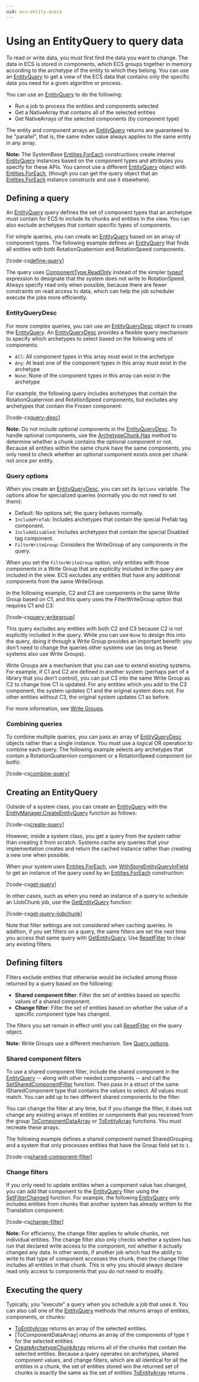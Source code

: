 ```yaml
---
uid: ecs-entity-query
---
```

# Using an EntityQuery to query data

To read or write data, you must first find the data you want to change. The data in ECS is stored in components, which ECS groups together in memory according to the archetype of the entity to which they belong. You can use an [EntityQuery] to get a view of the ECS data that contains only the specific data you need for a given algorithm or process. 

You can use an [EntityQuery] to do the following: 

* Run a job to process the entities and components selected
* Get a NativeArray that contains all of the selected entities
* Get NativeArrays of the selected components (by component type)

The entity and component arrays an [EntityQuery] returns are guaranteed to be "parallel", that is, the same index value always applies to the same entity in any array. 

**Note:** The SystemBase [Entities.ForEach] constructions create internal [EntityQuery] instances based on the component types and attributes you specify for these APIs. You cannot use a different [EntityQuery] object with [Entities.ForEach], (though you can get the query object that an [Entities.ForEach] instance constructs and use it elsewhere).

## Defining a query

An [EntityQuery] query defines the set of component types that an archetype must contain for ECS to include its chunks and entities in the view. You can also exclude archetypes that contain specific types of components.  

For simple queries, you can create an [EntityQuery] based on an array of component types. The following example defines an [EntityQuery] that finds all entities with both RotationQuaternion and RotationSpeed components. 

[!code-cs[define-query](../DocCodeSamples.Tests/EntityQueryExamples.cs#define-query)]

The query uses [ComponentType.ReadOnly<T>] instead of the simpler [typeof] expression to designate that the system does not write to RotationSpeed. Always specify read only when possible, because there are fewer constraints on read access to data, which can help the job scheduler execute the jobs more efficiently. 

### EntityQueryDesc

For more complex queries, you can use an [EntityQueryDesc] object to create the [EntityQuery]. An [EntityQueryDesc] provides a flexible query mechanism to specify which archetypes to select based on the following sets of components:

* `All`: All component types in this array must exist in the archetype
* `Any`: At least one of the component types in this array must exist in the archetype
* `None`: None of the component types in this array can exist in the archetype

For example, the following query includes archetypes that contain the RotationQuaternion and RotationSpeed components, but excludes any archetypes that contain the Frozen component:

[!code-cs[query-desc](../DocCodeSamples.Tests/EntityQueryExamples.cs#query-desc)]

**Note:** Do not include optional components in the [EntityQueryDesc]. To handle optional components, use the [ArchetypeChunk.Has<T>] method to determine whether a chunk contains the optional component or not. Because all entities within the same chunk have the same components, you only need to check whether an optional component exists once per chunk: not once per entity.

<a name="query-options"></a>
### Query options

When you create an [EntityQueryDesc], you can set its `Options` variable. The options allow for specialized queries (normally you do not need to set them):

* Default: No options set; the query behaves normally.
* `IncludePrefab`: Includes archetypes that contain the special Prefab tag component.
* `IncludeDisabled`: Includes archetypes that contain the special Disabled tag component.
* `FilterWriteGroup`: Considers the WriteGroup of any components in the query.

When you set the `FilterWriteGroup` option, only entities with those components in a Write Group that are explicitly included in the query are included in the view. ECS excludes any entities that have any additional components from the same WriteGroup.

In the following example, C2 and C3 are components in the same Write Group based on C1, and this query uses the FilterWriteGroup option that requires C1 and C3:

[!code-cs[query-writegroup](../DocCodeSamples.Tests/EntityQueryExamples.cs#query-writegroup)]

This query excludes any entities with both C2 and C3 because C2 is not explicitly included in the query. While you can use `None` to design this into the query, doing it through a Write Group provides an important benefit: you don't need to change the queries other systems use (as long as these systems also use Write Groups). 

Write Groups are a mechanism that you can use to extend existing systems. For example, if C1 and C2 are defined in another system (perhaps part of a library that you don't control), you can put C3 into the same Write Group as C2 to change how C1 is updated. For any entities which you add to the C3 component, the system updates C1 and the original system does not. For other entities without C3, the original system updates C1 as before.

For more information, see [Write Groups](ecs_write_groups.md).

### Combining queries

To combine multiple queries, you can pass an array of [EntityQueryDesc] objects rather than a single instance. You must use a logical OR operation to combine each query. The following example selects any archetypes that contain a RotationQuaternion component or a RotationSpeed component (or both):

[!code-cs[combine-query](../DocCodeSamples.Tests/EntityQueryExamples.cs#combine-query)]

## Creating an EntityQuery

Outside of a system class, you can create an [EntityQuery] with the [EntityManager.CreateEntityQuery] function as follows:

[!code-cs[create-query](../DocCodeSamples.Tests/EntityQueryExamples.cs#create-query)]

However, inside a system class, you get a query from the system rather than creating it from scratch. Systems cache any queries that your implementation creates and return the cached instance rather than creating a new one when possible. 

When your system uses [Entities.ForEach], use [WithStoreEntityQueryInField] to get an instance of the query used by an [Entities.ForEach] construction: 

[!code-cs[get-query](../DocCodeSamples.Tests/EntityQueryExamples.cs#get-query)]

In other cases, such as when you need an instance of a query to schedule an IJobChunk job, use the [GetEntityQuery] function: 

[!code-cs[get-query-ijobchunk](../DocCodeSamples.Tests/EntityQueryExamples.cs#get-query-ijobchunk)]

Note that filter settings are not considered when caching queries. In addition, if you set filters on a query, the same filters are set the next time you access that same query with [GetEntityQuery]. Use [ResetFilter] to clear any existing filters.  

## Defining filters

Filters exclude entities that otherwise would be included among those returned by a query based on the following:
 
* **Shared component filter**: Filter the set of entities based on specific values of a shared component.
* **Change filter**: Filter the set of entities based on whether the value of a specific component type has changed.

The filters you set remain in effect until you call [ResetFilter] on the query object.

**Note:** Write Groups use a different mechanism. See [Query options].

### Shared component filters

To use a shared component filter, include the shared component in the [EntityQuery]  -- along with other needed components -- and call the [SetSharedComponentFilter] function. Then pass in a struct of the same ISharedComponent type that contains the values to select. All values must match. You can add up to two different shared components to the filter.

You can change the filter at any time, but if you change the filter, it does not change any existing arrays of entities or components that you received from the group [ToComponentDataArray] or [ToEntityArray] functions. You must recreate these arrays.

The following example defines a shared component named SharedGrouping and a system that only processes entities that have the Group field set to `1`.

[!code-cs[shared-component-filter](../DocCodeSamples.Tests/EntityQueryExamples.cs#shared-component-filter)]

### Change filters

If you only need to update entities when a component value has changed, you can add that component to the [EntityQuery] filter using the [SetFilterChanged] function. For example, the following [EntityQuery] only includes entities from chunks that another system has already written to the Translation component: 

[!code-cs[change-filter](../DocCodeSamples.Tests/EntityQueryExamples.cs#change-filter)]

**Note:** For efficiency, the change filter applies to whole chunks, not individual entities. The change filter also only checks whether a system has run that declared write access to the component, not whether it actually changed any data. In other words, if another job which had the ability to write to that type of component accesses the chunk, then the change filter includes all entities in that chunk. This is why you should always declare read only access to components that you do not need to modify.

## Executing the query

Typically, you "execute" a query when you schedule a job that uses it. 
You can also call one of the [EntityQuery] methods that returns arrays of entities, components, or chunks:

* [ToEntityArray] returns an array of the selected entities.
* [ToComponentDataArray<T>] returns an array of the components of type `T` for the selected entities.
* [CreateArchetypeChunkArray] returns all of the chunks that contain the selected entities. Because a query operates on archetypes, shared component values, and change filters, which are all identical for all the entities in a chunk, the set of entities stored win the returned set of chunks is exactly the same as the set of entities [ToEntityArray] returns .

[Query options]: #query-options
[EntityQuery]: xref:Unity.Entities.EntityQuery
[Entities.ForEach]: xref:ecs-entities-foreach
[typeof]: https://docs.microsoft.com/en-us/dotnet/csharp/language-reference/operators/type-testing-and-cast#typeof-operator
[EntityQueryDesc]: xref:Unity.Entities.EntityQueryDesc
[EntityManager.CreateEntityQuery]: xref:Unity.Entities.EntityManager.CreateEntityQuery*
[WithStoreEntityQueryInField]: xref:Unity.Entities.SystemBase.Entities
[GetEntityQuery]: xref:Unity.Entities.ComponentSystemBase.GetEntityQuery
[ResetFilter]: xref:Unity.Entities.EntityQuery.ResetFilter
[SetSharedComponentFilter]: xref:Unity.Entities.EntityQuery.SetSharedComponentFilter
[ToComponentDataArray]: xref:Unity.Entities.EntityQuery.ToComponentDataArray()
[ToEntityArray]: xref:Unity.Entities.EntityQuery.ToEntityArray
[CreateArchetypeChunkArray]: xref:Unity.Entities.EntityQuery.CreateArchetypeChunkArray
[SetFilterChanged]: xref:Unity.Entities.EntityQuery.SetFilterChanged
[ComponentType.ReadOnly<T>]: xref:Unity.Entities.ComponentType.ReadOnly*
[ArchetypeChunk.Has<T>]: xref:Unity.Entities.ArchetypeChunk.Has*
